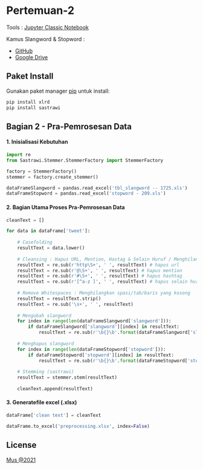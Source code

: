# Pertemuan-2

Tools : [Jupyter Classic Notebook](https://jupyter.org/try)

Kamus Slangword & Stopword : 
- [GitHub](https://github.com/louisowen6/NLP_bahasa_resources)
- [Google Drive](https://drive.google.com/drive/folders/11dL25bqsFdID7cR0DMNorIzAANSMsQkF?usp=sharing)


## Paket Install

Gunakan paket manager [pip](https://pip.pypa.io/en/stable/) untuk install:

```bash
pip install xlrd
pip install sastrawi

```

## Bagian 2 - Pra-Pemrosesan Data

#### 1. Inisialisasi Kebutuhan

```python
import re
from Sastrawi.Stemmer.StemmerFactory import StemmerFactory

factory = StemmerFactory()
stemmer = factory.create_stemmer()

dataFrameSlangword = pandas.read_excel('tbl_slangword -- 1725.xls')
dataFrameStopword = pandas.read_excel('stopword - 209.xls')

```

#### 2. Bagian Utama Proses Pra-Pemrosesan Data
```python
cleanText = []

for data in dataFrame['tweet']:
    
    # Casefolding
    resultText = data.lower()
    
    # Cleansing : Hapus URL, Mention, Hastag & Selain Huruf / Menghilangkan kata yang diawali dengan kata 'http', '@', '#' & selain huruf
    resultText = re.sub(r'http\S+', ' ', resultText) # hapus url
    resultText = re.sub(r'@\S+', ' ', resultText) # hapus mention
    resultText = re.sub(r'#\S+', ' ', resultText) # hapus hashtag
    resultText = re.sub(r'[^a-z ]', ' ', resultText) # hapus selain huruf a-z
    
    # Remove Whitespaces : Menghilangkan spasi/tab/baris yang kosong
    resultText = resultText.strip()
    resultText = re.sub('\s+', ' ', resultText)
    
    # Mengubah slangword
    for index in range(len(dataFrameSlangword['slangword'])):
        if dataFrameSlangword['slangword'][index] in resultText:
            resultText = re.sub(r'\b{}\b'.format(dataFrameSlangword['slangword'][index]), dataFrameSlangword['kata_asli'][index], resultText)
    
    # Menghapus slangword
    for index in range(len(dataFrameStopword['stopword'])):
        if dataFrameStopword['stopword'][index] in resultText:
            resultText = re.sub(r'\b{}\b'.format(dataFrameStopword['stopword'][index]), '', resultText)
    
    # Stemming (sastrawi)
    resultText = stemmer.stem(resultText)
    
    cleanText.append(resultText)
```

#### 3. Generatefile excel (.xlsx)
```python
dataFrame['clean text'] = cleanText

dataFrame.to_excel('preprocessing.xlsx', index=False)
```

## License
[Mus @2021](https://github.com/muspriandi/)